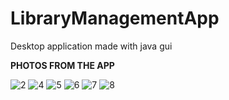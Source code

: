 # LibraryManagementApp
 Desktop application made with java gui
 
 **PHOTOS FROM THE APP**
 
![2](https://user-images.githubusercontent.com/99878873/187268608-ae809d97-51ac-46c0-8e63-2e63cdf548e8.png)
![4](https://user-images.githubusercontent.com/99878873/187268635-2c158a26-ed36-4c08-9b87-0a9ce447e180.png)
![5](https://user-images.githubusercontent.com/99878873/187268645-33fe337c-4c86-4026-a790-58f4622c3eb4.png)
![6](https://user-images.githubusercontent.com/99878873/187268649-3f3667a0-7ae7-47bb-8436-6055d2a0fe00.png)
![7](https://user-images.githubusercontent.com/99878873/187268652-ebb1e461-0dde-4179-bf83-08bbc4cdee03.png)
![8](https://user-images.githubusercontent.com/99878873/187268659-104cb69c-1332-4087-bfbf-30d8b1c6a573.png)

